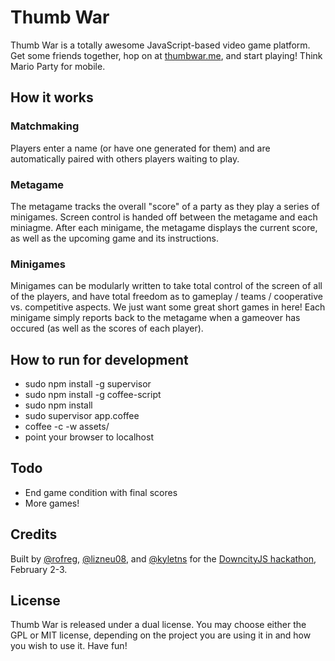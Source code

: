 # Thumb War

Thumb War is a totally awesome JavaScript-based video game platform. Get some friends together, hop on at [thumbwar.me](http://thumbwar.me), and start playing! Think Mario Party for mobile.

## How it works

### Matchmaking

Players enter a name (or have one generated for them) and are automatically paired with others players waiting to play. 

### Metagame

The metagame tracks the overall "score" of a party as they play a series of minigames. Screen control is handed off between the metagame and each miniagme. After each minigame, the metagame displays the current score, as well as the upcoming game and its instructions.

### Minigames

Minigames can be modularly written to take total control of the screen of all of the players, and have total freedom as to gameplay / teams / cooperative vs. competitive aspects. We just want some great short games in here! Each minigame simply reports back to the metagame when a gameover has occured (as well as the scores of each player).

## How to run for development

* sudo npm install -g supervisor
* sudo npm install -g coffee-script
* sudo npm install
* sudo supervisor app.coffee
* coffee -c -w assets/
* point your browser to localhost

## Todo

* End game condition with final scores
* More games!

## Credits
Built by [@rofreg](http://twitter.com/rofreg), [@lizneu08](http://twitter.com/lizneu08), and [@kyletns](http://twitter.com/kyletns) for the [DowncityJS hackathon](http://downcityjs.com), February 2-3.

## License

Thumb War is released under a dual license. You may choose either the GPL or MIT license, depending on the project you are using it in and how you wish to use it. Have fun!
